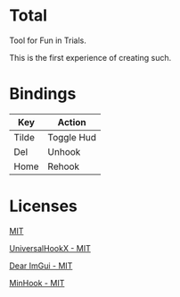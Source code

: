 # Total
Tool for Fun in Trials.

This is the first experience of creating such.

# Bindings
|Key|Action|
----|-------
|Tilde|Toggle Hud|
|Del|Unhook|
|Home|Rehook|

# Licenses
[MIT](/LICENSE) <p>
[UniversalHookX - MIT](https://github.com/bruhmoment21/UniversalHookX/blob/main/LICENSE) <p>
[Dear ImGui - MIT](https://github.com/ocornut/imgui/blob/master/LICENSE.txt) <p>
[MinHook - MIT](https://github.com/TsudaKageyu/minhook/blob/master/LICENSE.txt)
